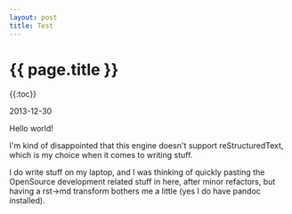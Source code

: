 ```yaml
---
layout: post
title: Test
---
```


{{ page.title }}
================

{{:toc}}

<p class="meta">2013-12-30</p>

Hello world!

I'm kind of disappointed that this engine doesn't support reStructuredText,
which is my choice when it comes to writing stuff.

I do write stuff on my laptop, and I was thinking of quickly pasting the
OpenSource development related stuff in here, after minor refactors, but
having a rst->md transform bothers me a little (yes I do have pandoc installed).


